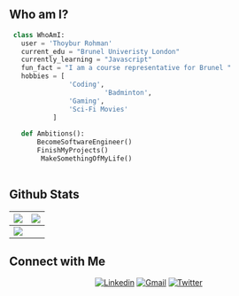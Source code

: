 
## Who am I?

 ```python
  class WhoAmI:
    user = 'Thoybur Rohman'
	current_edu = "Brunel Univeristy London"
    currently_learning = "Javascript"
    fun_fact = "I am a course representative for Brunel "
	hobbies = [
				'Coding',
                         'Badminton',
			 	'Gaming',
				'Sci-Fi Movies'
			]
	
	def Ambitions():
		BecomeSoftwareEngineer()
		FinishMyProjects()
         MakeSomethingOfMyLife()
	
 ```
## Github Stats

<img src="https://github-readme-stats.vercel.app/api?username=Thoybur-Rohman&&show_icons=true&count_private=true&theme=github_dark">|<img src="https://github-readme-streak-stats.herokuapp.com/?user=Thoybur-Rohman&theme=blueberry_duo"/>
|---|---|
<img src="https://github-readme-stats.vercel.app/api/top-langs/?username=Thoybur-Rohman&layout=compact&theme=github_dark"/>|

## Connect with Me

<p align="center">
  <a href="https://img.shields.io/badge/C%20-%232370ED.svg?logo=c&logoColor=white"><img alt="Linkedin" title="Thoybur Rohman Linkedin" src="https://img.shields.io/badge/LinkedIn-0077B5?style=for-the-badge&logo=linkedin&logoColor=white"></a>
  <a href="thobur234@gmail.com"><img alt="Gmail" title="Thoybur Rohman Gmail" src="https://img.shields.io/badge/Gmail-D14836?style=for-the-badge&logo=gmail&logoColor=white"></a>
<a href="https://twitter.com/T44YYB"><img alt="Twitter" title="Thoybur Rohman Twitter" src="https://img.shields.io/badge/Twitter-1DA1F2?style=for-the-badge&logo=twitter&logoColor=white"></a>

